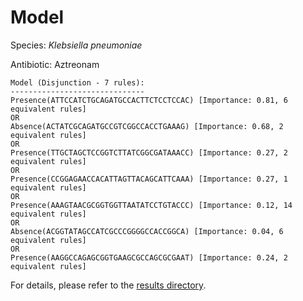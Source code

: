 
# Model

Species: *Klebsiella pneumoniae*

Antibiotic: Aztreonam

```
Model (Disjunction - 7 rules):
------------------------------
Presence(ATTCCATCTGCAGATGCCACTTCTCCTCCAC) [Importance: 0.81, 6 equivalent rules]
OR
Absence(ACTATCGCAGATGCCGTCGGCCACCTGAAAG) [Importance: 0.68, 2 equivalent rules]
OR
Presence(TTGCTAGCTCCGGTCTTATCGGCGATAAACC) [Importance: 0.27, 2 equivalent rules]
OR
Presence(CCGGAGAACCACATTAGTTACAGCATTCAAA) [Importance: 0.27, 1 equivalent rules]
OR
Presence(AAAGTAACGCGGTGGTTAATATCCTGTACCC) [Importance: 0.12, 14 equivalent rules]
OR
Absence(ACGGTATAGCCATCGCCCGGGGCCACCGGCA) [Importance: 0.04, 6 equivalent rules]
OR
Presence(AAGGCCAGAGCGGTGAAGCGCCAGCGCGAAT) [Importance: 0.24, 2 equivalent rules]

```

For details, please refer to the [results directory](../../../../../results/scm_b/klebsiella%20pneumoniae/aztreonam/repeat_7/).

